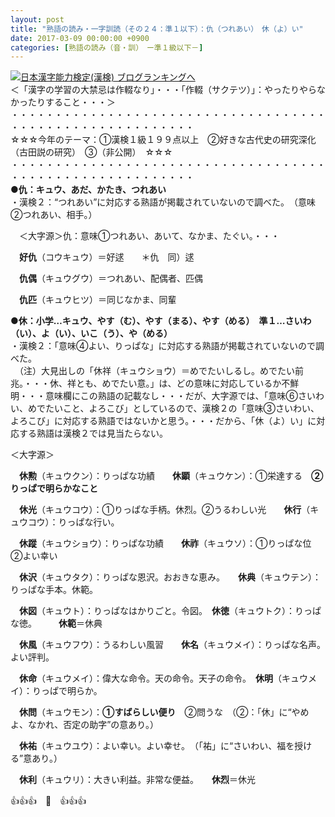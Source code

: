 ```yaml
---
layout: post
title: "熟語の読み・一字訓読（その２４：準１以下）：仇（つれあい）　休（よ）い"
date: 2017-03-09 00:00:00 +0900
categories: [熟語の読み（音・訓）　ー準１級以下－]
---
```


[![](/syuusyuu9701/assets/images/熟語の読み・一字訓読（その２４：準１以下）：仇（つれあい）-休（よ）い-br_c_3028_1.gif)](http://blog.with2.net/link.php?1659096:3028 "日本漢字能力検定(漢検) ブログランキングへ")[日本漢字能力検定(漢検) ブログランキングへ](http://blog.with2.net/link.php?1659096:3028)  
＜「漢字の学習の大禁忌は作輟なり」・・・「作輟（サクテツ）」：やったりやらなかったりすること・・・＞  
・・・・・・・・・・・・・・・・・・・・・・・・・・・・・・・・・・・・・・・・・・・・・・・・・・・・・・・・・  
☆☆☆今年のテーマ：①漢検１級１９９点以上　②好きな古代史の研究深化（古田説の研究）　③（非公開）　☆☆☆　　  
・・・・・・・・・・・・・・・・・・・・・・・・・・・・・・・・・・・・・・・・・・・・・・・・・・・・・・・・・  
**●仇：キュウ、あだ、かたき、つれあい**  
・漢検２：“つれあい”に対応する熟語が掲載されていないので調べた。　（意味　②つれあい、相手。）  
  
　＜大字源＞仇：意味①つれあい、あいて、なかま、たぐい。・・・  
  
　**好仇**（コウキュウ）＝好逑　　＊仇　同）逑  
  
　**仇偶**（キュウグウ）＝つれあい、配偶者、匹偶  
  
　**仇匹**（キュウヒツ）＝同じなかま、同輩  
  
**●休：小学…キュウ、やす（む）、やす（まる）、やす（める）　準１…さいわ（い）、よ（い）、いこ（う）、や（める）**  
・漢検２：「意味④よい、りっぱな」に対応する熟語が掲載されていないので調べた。  
　（注）大見出しの「休祥（キュウショウ）＝めでたいしるし。めでたい前兆。・・・休、祥とも、めでたい意。」は、どの意味に対応しているか不鮮明・・・意味欄にこの熟語の記載なし・・・だが、大字源では、「意味⑥さいわい、めでたいこと、よろこび」としているので、漢検２の「意味③さいわい、よろこび」に対応する熟語ではないかと思う。・・・だから、「休（よ）い」に対応する熟語は漢検２では見当たらない。  
  
＜大字源＞  
  
　**休勲**（キュウクン）：りっぱな功績　　**休顕**（キュウケン）：①栄達する　**②りっぱで明らかなこと**  
  
　**休光**（キュウコウ）：①りっぱな手柄。休烈。②うるわしい光　　**休行**（キュウコウ）：りっぱな行い。  
  
　**休蹤**（キュウショウ）：りっぱな功績　　**休祚**（キュウソ）：①りっぱな位　②よい幸い  
  
　**休沢**（キュウタク）：りっぱな恩沢。おおきな恵み。　　**休典**（キュウテン）：りっぱな手本。休範。  
  
　**休図**（キュウト）：りっぱなはかりごと。令図。　**休徳**（キュウトク）：りっぱな徳。　　　**休範**＝休典  
  
　**休風**（キュウフウ）：うるわしい風習　　**休名**（キュウメイ）：りっぱな名声。よい評判。  
  
　**休命**（キュウメイ）：偉大な命令。天の命令。天子の命令。　**休明**（キュウメイ）：りっぱで明らか。  
  
　**休問**（キュウモン）：**①すばらしい便り**　②問うな　（②：「休」に“やめよ、なかれ、否定の助字”の意あり。）  
  
　**休祐**（キュウユウ）：よい幸い。よい幸せ。　（「祐」に“さいわい、福を授ける”意あり。）  
  
　**休利**（キュウリ）：大きい利益。非常な便益。　　**休烈**＝休光  
  
👍👍👍　🐔　👍👍👍  